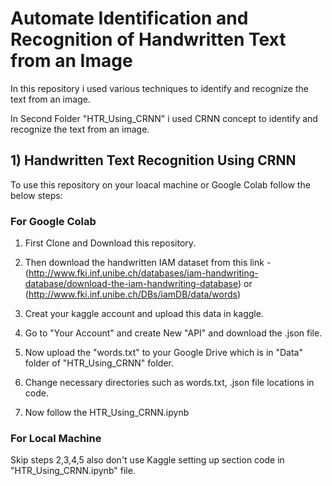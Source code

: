 # Automate Identification and Recognition of Handwritten Text from an Image

In this repository i used various techniques to identify and recognize the text from an image. 

In Second Folder "HTR_Using_CRNN" i used CRNN concept to identify and recognize the text from an image.

## 1) Handwritten Text Recognition Using CRNN
To use this repository on your loacal machine or Google Colab follow the below steps:

### For Google Colab

1) First Clone and Download this repository. 

2) Then download the handwritten IAM dataset from this link - (http://www.fki.inf.unibe.ch/databases/iam-handwriting-database/download-the-iam-handwriting-database) or (http://www.fki.inf.unibe.ch/DBs/iamDB/data/words)

3) Creat your kaggle account and upload this data in kaggle.

4) Go to "Your Account" and create New "API" and download the .json file.

5) Now upload the "words.txt"  to your Google Drive which is in "Data" folder of "HTR_Using_CRNN" folder.

6) Change necessary directories such as words.txt, .json file locations in code.

7) Now follow the HTR_Using_CRNN.ipynb

### For Local Machine

Skip steps 2,3,4,5 also don't use Kaggle setting up section code in "HTR_Using_CRNN.ipynb" file.




